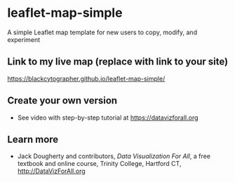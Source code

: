 # leaflet-map-simple
A simple Leaflet map template for new users to copy, modify, and experiment

## Link to my live map (replace with link to your site)

https://blackcytographer.github.io/leaflet-map-simple/

## Create your own version
- See video with step-by-step tutorial at https://datavizforall.org

## Learn more
- Jack Dougherty and contributors, *Data Visualization For All*, a free textbook and online course, Trinity College, Hartford CT, http://DataVizForAll.org
